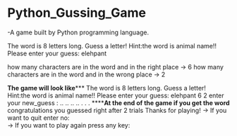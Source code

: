 # Python_Gussing_Game
-A game built by Python programming language.

The word is 8 letters long. Guess a letter! 
Hint:the word is animal name!! 
Please enter your guess: elehpant

how many characters are in the word and in the right place -> 6    how many characters are in the word and in the wrong place -> 2














************************The game will look like***************************
    The word is 8 letters long. Guess a letter! 
    Hint:the word is animal name!! 
    Please enter your guess: elehpant
    6 2
    enter your new_guess : 
    ..
    ..
    ..
    ..
    .
    .
    .
    **********************At the end of the game if you get the word******************
    congratulations you guessed right after 2 trials
    Thanks for playing!
    -> If you want to quit enter no:  
    -> If you want to play again press any key: 
  
